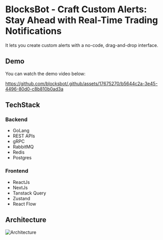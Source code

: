 # BlocksBot - Craft Custom Alerts: Stay Ahead with Real-Time Trading Notifications

It lets you create custom alerts with a no-code, drag-and-drop interface.

## Demo

You can watch the demo video below:

https://github.com/blocksbot/.github/assets/17675270/b5644c2a-3e45-4496-80d0-c8b810b0ad3a

## TechStack

### Backend

- GoLang
- REST APIs
- gRPC
- RabbitMQ
- Redis
- Postgres

### Frontend

- ReactJs
- NextJs
- Tanstack Query
- Zustand
- React Flow

## Architecture

![Architecture](https://github.com/blocksbot/.github/assets/17675270/7c382855-998e-41ee-87d3-fcff8c17d2bf)



<!--

**Here are some ideas to get you started:**

🙋‍♀️ A short introduction - what is your organization all about?
🌈 Contribution guidelines - how can the community get involved?
👩‍💻 Useful resources - where can the community find your docs? Is there anything else the community should know?
🍿 Fun facts - what does your team eat for breakfast?
🧙 Remember, you can do mighty things with the power of [Markdown](https://docs.github.com/github/writing-on-github/getting-started-with-writing-and-formatting-on-github/basic-writing-and-formatting-syntax)
-->
